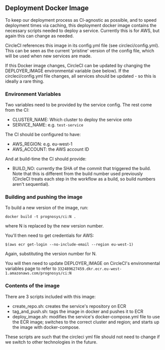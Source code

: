 ## Deployment Docker Image

To keep our deployment process as CI-agnostic as possible, and to speed deployment times via caching, this deployment docker image contains the necessary scripts needed to deploy a service. Currently this is for AWS, but again this can change as needed. 

CircleCI references this image in its config.yml file (see circleci/config.yml). This can be seen as the current 'pristine' version of the config file, which will be used when new services are made.

If this Docker image changes, CircleCI can be updated by changing the DEPLOYER_IMAGE environmental variable (see below). If the circleci/config.yml file changes, all services should be updated - so this is ideally a rare thing.

### Environment Variables

Two variables need to be provided by the service config. The rest come from the CI:

- CLUSTER_NAME: Which cluster to deploy the service onto
- SERVICE_NAME: e.g. `test-service`

The CI should be configured to have:
- AWS_REGION: e.g. eu-west-1
- AWS_ACCOUNT: the AWS account ID

And at build-time the CI should provide:
- BUILD_NO: currently the SHA of the commit that triggered the build. Note that this is different from the build number used previously (CircleCI treats each step in the workflow as a build, so build numbers aren't sequential).


### Building and pushing the image

To build a new version of the image, run:

```docker build -t prognosys/ci:N .```

where N is replaced by the new version number.

You'll then need to get credentials for AWS:

```$(aws ecr get-login --no-include-email --region eu-west-1)```

Again, substituting the version number for N.

You will then need to update DEPLOYER_IMAGE on CircleCI's environmental variables page to refer to `332489627459.dkr.ecr.eu-west-1.amazonaws.com/prognosys/ci:N`

### Contents of the image

There are 3 scripts included with this image:
* create_repo.sh: creates the service's repository on ECR
* tag_and_push.sh: tags the image in docker and pushes it to ECR
* deploy_image.sh: modifies the service's docker-compose.yml file to use the ECR image; switches to the correct cluster and region; and starts up the image with docker-compose.

These scripts are such that the circleci yml file should not need to change if we switch to other technologies in the future.
